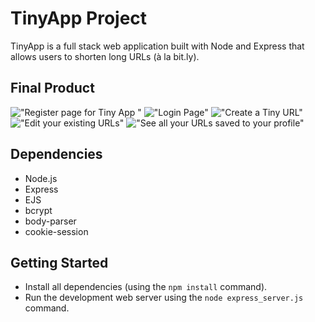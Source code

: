 # TinyApp Project

TinyApp is a full stack web application built with Node and Express that allows users to shorten long URLs (à la bit.ly).

## Final Product

!["Register page for Tiny App "](1-register-page.png)
!["Login Page"](2-login-page.png)
!["Create a Tiny URL"](3-create-page.png)
!["Edit your existing URLs"](4-edit-page.png)
!["See all your URLs saved to your profile"](5-my-urls-page.png)

## Dependencies

- Node.js
- Express
- EJS
- bcrypt
- body-parser
- cookie-session

## Getting Started

- Install all dependencies (using the `npm install` command).
- Run the development web server using the `node express_server.js` command.